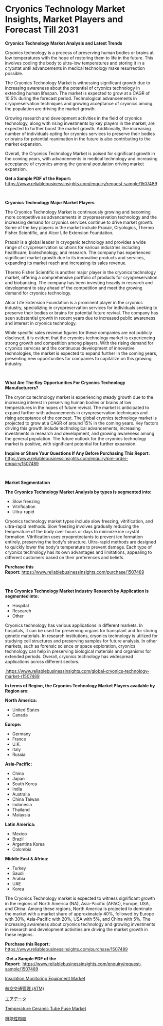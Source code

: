 <p><h1>Cryonics Technology Market Insights, Market Players and Forecast Till 2031</h1></p><p><strong>Cryonics Technology Market Analysis and Latest Trends</strong></p>
<p><p>Cryonics technology is a process of preserving human bodies or brains at low temperatures with the hope of restoring them to life in the future. This involves cooling the body to ultra-low temperatures and storing it in a cryostat until advancements in medical technology make resurrection possible.</p><p>The Cryonics Technology Market is witnessing significant growth due to increasing awareness about the potential of cryonics technology in extending human lifespan. The market is expected to grow at a CAGR of 10.5% during the forecast period. Technological advancements in cryopreservation techniques and growing acceptance of cryonics among the population are driving the market growth.</p><p>Growing research and development activities in the field of cryonics technology, along with rising investments by key players in the market, are expected to further boost the market growth. Additionally, the increasing number of individuals opting for cryonics services to preserve their bodies or brains for potential reanimation in the future is also contributing to the market expansion.</p><p>Overall, the Cryonics Technology Market is poised for significant growth in the coming years, with advancements in medical technology and increasing acceptance of cryonics among the general population driving market expansion.</p></p>
<p><strong>Get a Sample PDF of the Report:&nbsp;</strong> <a href="https://www.reliablebusinessinsights.com/enquiry/request-sample/1507489">https://www.reliablebusinessinsights.com/enquiry/request-sample/1507489</a></p>
<p>&nbsp;</p>
<p><strong>Cryonics Technology Major Market Players</strong></p>
<p><p>The Cryonics Technology Market is continuously growing and becoming more competitive as advancements in cryopreservation technology and the increasing demand for cryonics services continue to drive market growth. Some of the key players in the market include Praxair, Cryologics, Thermo Fisher Scientific, and Alcor Life Extension Foundation.</p><p>Praxair is a global leader in cryogenic technology and provides a wide range of cryopreservation solutions for various industries including healthcare, biotechnology, and research. The company has experienced significant market growth due to its innovative products and services, expanding its market reach and increasing its sales revenue.</p><p>Thermo Fisher Scientific is another major player in the cryonics technology market, offering a comprehensive portfolio of products for cryopreservation and biobanking. The company has been investing heavily in research and development to stay ahead of the competition and meet the growing demand for cryonics technology.</p><p>Alcor Life Extension Foundation is a prominent player in the cryonics industry, specializing in cryopreservation services for individuals seeking to preserve their bodies or brains for potential future revival. The company has seen substantial growth in recent years due to increased public awareness and interest in cryonics technology.</p><p>While specific sales revenue figures for these companies are not publicly disclosed, it is evident that the cryonics technology market is experiencing strong growth and competition among players. With the rising demand for cryonics services and the continuous development of innovative technologies, the market is expected to expand further in the coming years, presenting new opportunities for companies to capitalize on this growing industry.</p></p>
<p>&nbsp;</p>
<p><strong>What Are The Key Opportunities For Cryonics Technology Manufacturers?</strong></p>
<p><p>The cryonics technology market is experiencing steady growth due to the increasing interest in preserving human bodies or brains at low temperatures in the hopes of future revival. The market is anticipated to expand further with advancements in cryopreservation techniques and rising acceptance of the concept. The global cryonics technology market is projected to grow at a CAGR of around 15% in the coming years. Key factors driving this growth include technological advancements, increasing investments in research and development, and growing awareness among the general population. The future outlook for the cryonics technology market is positive, with significant potential for further expansion.</p></p>
<p><strong>Inquire or Share Your Questions If Any Before Purchasing This Report:</strong> <a href="https://www.reliablebusinessinsights.com/enquiry/pre-order-enquiry/1507489">https://www.reliablebusinessinsights.com/enquiry/pre-order-enquiry/1507489</a></p>
<p>&nbsp;</p>
<p><strong>Market Segmentation</strong></p>
<p><strong>The Cryonics Technology Market Analysis by types is segmented into:</strong></p>
<p><ul><li>Slow freezing</li><li>Vitrification</li><li>Ultra-rapid</li></ul></p>
<p><p>Cryonics technology market types include slow freezing, vitrification, and ultra-rapid methods. Slow freezing involves gradually reducing the temperature of the body over hours or days to minimize ice crystal formation. Vitrification uses cryoprotectants to prevent ice formation entirely, preserving the body's structure. Ultra-rapid methods are designed to quickly lower the body's temperature to prevent damage. Each type of cryonics technology has its own advantages and limitations, appealing to different customers based on their preferences and beliefs.</p></p>
<p><strong>Purchase this Report:&nbsp;</strong><a href="https://www.reliablebusinessinsights.com/purchase/1507489">https://www.reliablebusinessinsights.com/purchase/1507489</a></p>
<p>&nbsp;</p>
<p><strong>The Cryonics Technology Market Industry Research by Application is segmented into:</strong></p>
<p><ul><li>Hospital</li><li>Research</li><li>Other</li></ul></p>
<p><p>Cryonics technology has various applications in different markets. In hospitals, it can be used for preserving organs for transplant and for storing genetic materials. In research institutions, cryonics technology is utilized for studying cell structures and preserving samples for future analysis. In other markets, such as forensic science or space exploration, cryonics technology can help in preserving biological materials and organisms for extended periods. Overall, cryonics technology has widespread applications across different sectors.</p></p>
<p><a href="https://www.reliablebusinessinsights.com/global-cryonics-technology-market-r1507489">&nbsp;https://www.reliablebusinessinsights.com/global-cryonics-technology-market-r1507489</a></p>
<p><strong>In terms of Region, the Cryonics Technology Market Players available by Region are:</strong></p>
<p>
    <p> <strong> North America: </strong>
        <ul>
            <li>United States</li>
            <li>Canada</li>
        </ul>
        </p> 
    <p> <strong> Europe: </strong>
        <ul>
            <li>Germany</li>
            <li>France</li>
            <li>U.K.</li>
            <li>Italy</li>
            <li>Russia</li>
        </ul>
        </p> 
    <p> <strong> Asia-Pacific: </strong>
        <ul>
            <li>China</li>
            <li>Japan</li>
            <li>South Korea</li>
            <li>India</li>
            <li>Australia</li>
            <li>China Taiwan</li>
            <li>Indonesia</li>
            <li>Thailand</li>
            <li>Malaysia</li>
        </ul>
        </p> 
    <p> <strong> Latin America: </strong>
        <ul>
            <li>Mexico</li>
            <li>Brazil</li>
            <li>Argentina Korea</li>
            <li>Colombia</li>
        </ul>
        </p> 
    <p> <strong> Middle East & Africa: </strong>
        <ul>
            <li>Turkey</li>
            <li>Saudi</li>
            <li>Arabia</li>
            <li>UAE</li>
            <li>Korea</li>
        </ul>
    </p>
    </p>
<p><p>The Cryonics Technology market is expected to witness significant growth in the regions of North America (NA), Asia-Pacific (APAC), Europe, USA, and China. Among these regions, North America is projected to dominate the market with a market share of approximately 40%, followed by Europe with 30%, Asia-Pacific with 20%, USA with 5%, and China with 5%. The increasing awareness about cryonics technology and growing investments in research and development activities are driving the market growth in these regions.</p></p>
<p><strong>Purchase this Report: </strong><a href="https://www.reliablebusinessinsights.com/purchase/1507489">https://www.reliablebusinessinsights.com/purchase/1507489</a></p>
<p>&nbsp;<strong>Get a Sample PDF of the Report:&nbsp;&nbsp;</strong><a href="https://www.reliablebusinessinsights.com/enquiry/request-sample/1507489">https://www.reliablebusinessinsights.com/enquiry/request-sample/1507489</a></p>
<p><strong></strong></p>
<p><p><a href="https://github.com/joannagoyvaerts/Market-Research-Report-List-2/blob/main/insulation-monitoring-equipment-market.md">Insulation Monitoring Equipment Market</a></p><p><a href="https://github.com/cbigkbh02719/Market-Research-Report-List-2/blob/main/649877593196.md">航空交通管理 (ATM)</a></p><p><a href="https://github.com/mreklxf44233/Market-Research-Report-List-2/blob/main/993181993195.md">エアデータ</a></p><p><a href="https://github.com/abdelrhmankishk22/Market-Research-Report-List-4/blob/main/temperature-ceramic-tube-fuse-market.md">Temperature Ceramic Tube Fuse Market</a></p><p><a href="https://medium.com/@elmorunolfsson2023/%E6%A9%9F%E8%83%BD%E6%80%A7%E6%A8%B9%E8%84%82%E5%B8%82%E5%A0%B4-%E5%B8%82%E5%A0%B4cagr-%E5%B8%82%E5%A0%B4%E3%83%88%E3%83%AC%E3%83%B3%E3%83%89-%E3%81%8A%E3%82%88%E3%81%B3%E6%88%90%E9%95%B7%E6%88%A6%E7%95%A5%E3%81%AB%E9%96%A2%E3%81%99%E3%82%8B%E8%A6%8B%E8%A7%A3-c664db59447d">機能性樹脂</a></p></p>